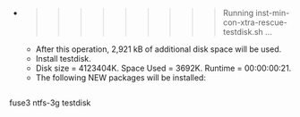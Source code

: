 * >>>>>>>>> Running inst-min-con-xtra-rescue-testdisk.sh ...
  * After this operation, 2,921 kB of additional disk space will be used.
  * Install testdisk.
  * Disk size = 4123404K. Space Used = 3692K. Runtime = 00:00:00:21.
  * The following NEW packages will be installed:
  ```bash
fuse3 ntfs-3g testdisk
  ```
